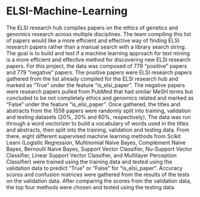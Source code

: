 # ELSI-Machine-Learning
The ELSI research hub compiles papers on the ethics of genetics and genomics research across multiple disciplines. The team compiling this list of papers would like a more efficient and effective way of finding ELSI research papers rather than a manual search with a library search string. The goal is to build and test if a machine learning approach for text mining is a more efficient and effective method for discovering new ELSI research papers.
For this project, the data was composed of 779 “positive” papers and 779 “negative” papers. The positive papers were ELSI research papers gathered from the list already compiled for the ELSI research hub and marked as “True” under the feature “is_elsi_paper”. The negative papers were research papers pulled from PubMed that had similar MeSH terms but concluded to be not completely ethics and genomics related and marked as “False” under the feature “is_elsi_paper”. Once gathered, the titles and abstracts from the 1558 papers were randomly split into training, validation and testing datasets (20%, 20% and 60%, respectively).
The data was run through a word vectorizer to build a vocabulary of words used in the titles and abstracts, then split into the training, validation and testing data. From there, eight different supervised machine learning methods from Scikit Learn (Logistic Regression, Multinomial Naive Bayes, Complement Naive Bayes, Bernoulli Naive Bayes, Support Vector Classifier, Nu-Support Vector Classifier, Linear Support Vector Classifier, and Multilayer Perception Classifier) were trained using the training data and tested using the validation data to predict “True” or “False” for “is_elsi_paper”. Accuracy scores and confusion matrices were gathered from the results of the tests on the validation data. After comparing the scores from the validation data, the top four methods were chosen and tested using the testing data. 
